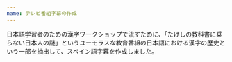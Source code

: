 ```yaml
---
name: テレビ番組字幕の作成
---
```


日本語学習者のための漢字ワークショップで流すために、「たけしの教科書に乗らない日本人の謎」というユーモラスな教育番組の日本語における漢字の歴史という一部を抽出して、スペイン語字幕を作成しました。
